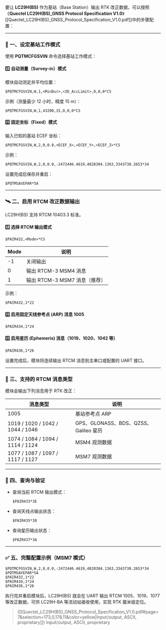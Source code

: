 要让 **LC29H(BS)** 作为基站（Base Station）输出 RTK 改正数据，可以按照《**Quectel LC29H(BS)_GNSS Protocol Specification V1.0**》[[Quectel_LC29H(BS)_GNSS_Protocol_Specification_V1.0.pdf]]中的步骤配置：

---

### 🧭 一、设定基站工作模式

使用 **PQTMCFGSVIN** 命令选择基站工作模式：

#### 1️⃣ 自动测量（Survey-in）模式

模块自动测定并平均位置：

```
$PQTMCFGSVIN,W,1,<MinDur>,<3D_AccLimit>,0,0,0*CS
```

示例（测量最少 12 小时，精度 15 m）：

```
$PQTMCFGSVIN,W,1,43200,15,0,0,0*CS
```

#### 2️⃣ 固定坐标（Fixed）模式

输入已知的基站 ECEF 坐标：

```
$PQTMCFGSVIN,W,2,0,0.0,<ECEF_X>,<ECEF_Y>,<ECEF_Z>*CS
```

示例：

```
$PQTMCFGSVIN,W,2,0,0.0,-2472446.4619,4828304.1363,3343730.2653*34
```

设置完成后保存并重启：

```
$PQTMSAVEPAR*5A
```

---

### 🛰️ 二、启用 RTCM 改正数据输出

LC29H(BS) 支持 RTCM 10403.3 标准。

#### 1️⃣ 选择 RTCM 输出模式

```
$PAIR432,<Mode>*CS
```

|Mode|说明|
|---|---|
|-1|关闭输出|
|0|输出 RTCM-3 MSM4 消息|
|1|输出 RTCM-3 MSM7 消息（推荐）|

示例：

```
$PAIR432,1*22
```

#### 2️⃣ 启用固定天线参考点 (ARP) 消息 1005

```
$PAIR434,1*24
```

#### 3️⃣ 启用星历 (Ephemeris) 消息（1019、1020、1042 等）

```
$PAIR436,1*26
```

设置完成后，模块将连续输出 RTCM 消息到主串口或配置的 UART 接口。

---

### 📡 三、支持的 RTCM 消息类型

模块会输出下列消息用于 RTK 改正：

|消息类型|说明|
|---|---|
|1005|基站参考点 ARP|
|1019 / 1020 / 1042 / 1044 / 1046|GPS、GLONASS、BDS、QZSS、Galileo 星历|
|1074 / 1084 / 1094 / 1114 / 1124|MSM4 观测数据|
|1077 / 1087 / 1097 / 1117 / 1127|MSM7 观测数据|

---

### 🔧 四、查询与验证

- 查询当前 RTCM 输出模式：
    
    ```
    $PAIR433*3E
    ```
    
- 查询天线点输出状态：
    
    ```
    $PAIR435*38
    ```
    
- 查询星历输出状态：
    
    ```
    $PAIR437*3A
    ```
    

---

### ✅ 五、完整配置示例（MSM7 模式）

```text
$PQTMCFGSVIN,W,2,0,0.0,-2472446.4619,4828304.1363,3343730.2653*34
$PQTMSAVEPAR*5A
$PAIR432,1*22
$PAIR434,1*24
$PAIR436,1*26
```

执行完并重启模块后，LC29H(BS) 就会在 UART 输出 RTCM 1005、1019、1077 等改正数据，可供 LC29H-BA 等流动站接收使用，实现 RTK 厘米级定位。


> ([[Quectel_LC29H(BS)_GNSS_Protocol_Specification_V1.0.pdf#page=7&selection=173,0,178,11&color=yellow|Input/output, ASCII, proprietary]])
> Input/output, ASCII, proprietary

